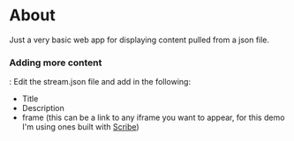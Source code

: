 <h1>About</h1>
Just a very basic web app for displaying content pulled from a json file.

<h3>Adding more content</h3>:
Edit the stream.json file and add in the following:
<ul>
  <li>Title</li>
  <li>Description</li>
  <li>frame (this can be a link to any iframe you want to appear, for this demo I'm using ones built with <a href="https://scribehow.com/" target="_blank">Scribe</a>)</li>
</ul>
